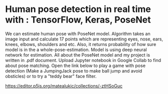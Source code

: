 # Human pose detection in real time with :  TensorFlow, Keras, PoseNet

We can estimate human pose with PoseNet model. Algorithm takes an image input and calculate 17 points which are representing eyes, nose, ears, knees, elbows, shoulders and etc. 
Also, it returns probability of how sure model is in the a whole-pose-estimation. Model is using deep neural network for estimation. 
All about the PoseNet model and my project is written in .pdf document. 
Upload Jupyter notebook in Google Collab to find about pose matching.
Open the link below to play a game with pose detection (Make a JumpingJack pose to make ball jump and avoid obsticles) or to try a "teddy bear" face filter.

https://editor.p5js.org/matealukic/collections/-ztHSoGuc
